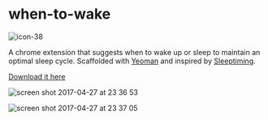 # when-to-wake
![icon-38](https://cloud.githubusercontent.com/assets/9997548/25513022/0c1a521e-2ba0-11e7-957a-ccd2b8f99d19.png)

A chrome extension that suggests when to wake up or sleep to maintain an optimal sleep cycle. Scaffolded with [Yeoman](https://github.com/yeoman/generator-chrome-extension) and inspired by [Sleeptiming](https://www.sleeptiming.com).

[Download it here](https://chrome.google.com/webstore/detail/when-to-wake/kapenpndadagincanbhodfmkijcfnhga)

![screen shot 2017-04-27 at 23 36 53](https://cloud.githubusercontent.com/assets/9997548/25513351/81a4a2c6-2ba2-11e7-9700-a5e01b8eb767.png)

![screen shot 2017-04-27 at 23 37 05](https://cloud.githubusercontent.com/assets/9997548/25513355/837d0d22-2ba2-11e7-970e-d4c3fc8aba93.png)
